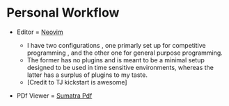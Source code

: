# Personal Workflow
* Editor = [Neovim](https://neovim.io)
    * I have two configurations , one primarly set up for competitive programming , and the other one for general purpose programming. 
    * The former has no plugins and is meant to be a minimal setup designed to be used in time sensitive environments, whereas the latter has a surplus of plugins to my taste.
    * [Credit to TJ kickstart is awesome]

* PDf Viewer = [Sumatra Pdf](https://sumatrapdfreader.org)
